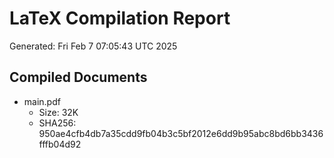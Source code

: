 # LaTeX Compilation Report
Generated: Fri Feb  7 07:05:43 UTC 2025
## Compiled Documents
- main.pdf
  - Size: 32K
  - SHA256: 950ae4cfb4db7a35cdd9fb04b3c5bf2012e6dd9b95abc8bd6bb3436fffb04d92
